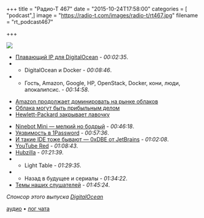 +++
title = "Радио-Т 467"
date = "2015-10-24T17:58:00"
categories = [ "podcast",]
image = "https://radio-t.com/images/radio-t/rt467.jpg"
filename = "rt_podcast467"

+++

![](https://radio-t.com/images/radio-t/rt467.jpg)

- [Плавающий IP для DigitalOcean](https://www.digitalocean.com/company/blog/floating-ips-start-architecting-your-applications-for-high-availability/) - *00:02:35*.
- * DigitalOcean и Docker - *00:08:46*.
- * Гость, Amazon, Google, HP, OpenStack, Docker, кони, люди, апокалипсис. - *00:14:58*.
* [Amazon продолжает доминировать на рынке облаков](http://uk.businessinsider.com/aws-is-crushing-its-competition-2015-10)  
* [Облака могут быть прибыльным делом](http://www.theverge.com/2015/10/22/9598034/amazon-q3-third-quarter-2015-earnings)
* [Hewlett-Packard закрывает лавочку](http://fortune.com/2015/10/21/hp-public-cloud/)
- [Ninebot Mini — мелкий но бодрый](http://technewsblog.com/2015/10/20/xioami-launches-nineboat-mini-self-balancing-scooter/) - *00:46:18*.
- [Уязвимость в 1Password](http://myers.io/2015/10/22/1password-leaks-your-data/) - *00:57:36*.
- [И такие IDE тоже бывают — 0xDBE от JetBrains](http://blog.jetbrains.com/dbe/2015/10/21/0xdbe-preview/) - *01:02:08*.
- [YouTube Red](http://social.techcrunch.com/2015/10/21/youtube-red/) - *01:08:43*.
- [Hubzilla](http://hubzilla.org/sandbox/index.html) - *01:21:39*.
- * Light Table - *01:29:35*.
- * Назад в будущее и сериалы - *01:34:22*.
- [Темы наших слушателей](https://radio-t.com/p/2015/10/20/prep-467/) - *01:45:24*.

_Спонсор этого выпуска [DigitalOcean](https://do.co/radiot)_

[аудио](https://cdn.radio-t.com/rt_podcast467.mp3) • [лог чата](http://chat.radio-t.com/logs/radio-t-467.html)
<audio src="https://cdn.radio-t.com/rt_podcast467.mp3" preload="none"></audio>
